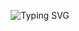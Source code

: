 <p align="center">
  <img src="https://readme-typing-svg.herokuapp.com?font=Fira+Code&size=25&duration=1600&pause=250&color=3390F7&center=true&vCenter=true&width=435&lines=favodev" alt="Typing SVG" />
</p>
